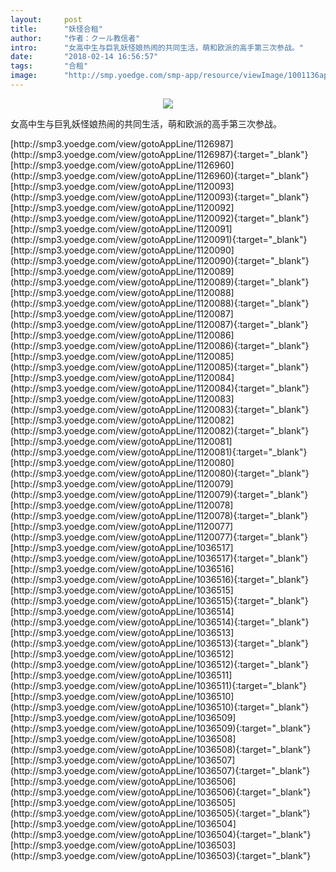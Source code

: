 ```yaml
---
layout:     post
title:      "妖怪合租"
author:     "作者：クール教信者"
intro:      "女高中生与巨乳妖怪娘热闹的共同生活，萌和欧派的高手第三次参战。"
date:       "2018-02-14 16:56:57"
tags:       "合租"
image:      "http://smp.yoedge.com/smp-app/resource/viewImage/1001136appline.png"
---
```

<div style="text-align: center">
<p><img src="http://smp.yoedge.com/smp-app/resource/viewImage/1001136appline.png"/></p>
</div>
<p class="post-meta">
<span>女高中生与巨乳妖怪娘热闹的共同生活，萌和欧派的高手第三次参战。</span>
</p>
[http://smp3.yoedge.com/view/gotoAppLine/1126987](http://smp3.yoedge.com/view/gotoAppLine/1126987){:target="_blank"}
[http://smp3.yoedge.com/view/gotoAppLine/1126960](http://smp3.yoedge.com/view/gotoAppLine/1126960){:target="_blank"}
[http://smp3.yoedge.com/view/gotoAppLine/1120093](http://smp3.yoedge.com/view/gotoAppLine/1120093){:target="_blank"}
[http://smp3.yoedge.com/view/gotoAppLine/1120092](http://smp3.yoedge.com/view/gotoAppLine/1120092){:target="_blank"}
[http://smp3.yoedge.com/view/gotoAppLine/1120091](http://smp3.yoedge.com/view/gotoAppLine/1120091){:target="_blank"}
[http://smp3.yoedge.com/view/gotoAppLine/1120090](http://smp3.yoedge.com/view/gotoAppLine/1120090){:target="_blank"}
[http://smp3.yoedge.com/view/gotoAppLine/1120089](http://smp3.yoedge.com/view/gotoAppLine/1120089){:target="_blank"}
[http://smp3.yoedge.com/view/gotoAppLine/1120088](http://smp3.yoedge.com/view/gotoAppLine/1120088){:target="_blank"}
[http://smp3.yoedge.com/view/gotoAppLine/1120087](http://smp3.yoedge.com/view/gotoAppLine/1120087){:target="_blank"}
[http://smp3.yoedge.com/view/gotoAppLine/1120086](http://smp3.yoedge.com/view/gotoAppLine/1120086){:target="_blank"}
[http://smp3.yoedge.com/view/gotoAppLine/1120085](http://smp3.yoedge.com/view/gotoAppLine/1120085){:target="_blank"}
[http://smp3.yoedge.com/view/gotoAppLine/1120084](http://smp3.yoedge.com/view/gotoAppLine/1120084){:target="_blank"}
[http://smp3.yoedge.com/view/gotoAppLine/1120083](http://smp3.yoedge.com/view/gotoAppLine/1120083){:target="_blank"}
[http://smp3.yoedge.com/view/gotoAppLine/1120082](http://smp3.yoedge.com/view/gotoAppLine/1120082){:target="_blank"}
[http://smp3.yoedge.com/view/gotoAppLine/1120081](http://smp3.yoedge.com/view/gotoAppLine/1120081){:target="_blank"}
[http://smp3.yoedge.com/view/gotoAppLine/1120080](http://smp3.yoedge.com/view/gotoAppLine/1120080){:target="_blank"}
[http://smp3.yoedge.com/view/gotoAppLine/1120079](http://smp3.yoedge.com/view/gotoAppLine/1120079){:target="_blank"}
[http://smp3.yoedge.com/view/gotoAppLine/1120078](http://smp3.yoedge.com/view/gotoAppLine/1120078){:target="_blank"}
[http://smp3.yoedge.com/view/gotoAppLine/1120077](http://smp3.yoedge.com/view/gotoAppLine/1120077){:target="_blank"}
[http://smp3.yoedge.com/view/gotoAppLine/1036517](http://smp3.yoedge.com/view/gotoAppLine/1036517){:target="_blank"}
[http://smp3.yoedge.com/view/gotoAppLine/1036516](http://smp3.yoedge.com/view/gotoAppLine/1036516){:target="_blank"}
[http://smp3.yoedge.com/view/gotoAppLine/1036515](http://smp3.yoedge.com/view/gotoAppLine/1036515){:target="_blank"}
[http://smp3.yoedge.com/view/gotoAppLine/1036514](http://smp3.yoedge.com/view/gotoAppLine/1036514){:target="_blank"}
[http://smp3.yoedge.com/view/gotoAppLine/1036513](http://smp3.yoedge.com/view/gotoAppLine/1036513){:target="_blank"}
[http://smp3.yoedge.com/view/gotoAppLine/1036512](http://smp3.yoedge.com/view/gotoAppLine/1036512){:target="_blank"}
[http://smp3.yoedge.com/view/gotoAppLine/1036511](http://smp3.yoedge.com/view/gotoAppLine/1036511){:target="_blank"}
[http://smp3.yoedge.com/view/gotoAppLine/1036510](http://smp3.yoedge.com/view/gotoAppLine/1036510){:target="_blank"}
[http://smp3.yoedge.com/view/gotoAppLine/1036509](http://smp3.yoedge.com/view/gotoAppLine/1036509){:target="_blank"}
[http://smp3.yoedge.com/view/gotoAppLine/1036508](http://smp3.yoedge.com/view/gotoAppLine/1036508){:target="_blank"}
[http://smp3.yoedge.com/view/gotoAppLine/1036507](http://smp3.yoedge.com/view/gotoAppLine/1036507){:target="_blank"}
[http://smp3.yoedge.com/view/gotoAppLine/1036506](http://smp3.yoedge.com/view/gotoAppLine/1036506){:target="_blank"}
[http://smp3.yoedge.com/view/gotoAppLine/1036505](http://smp3.yoedge.com/view/gotoAppLine/1036505){:target="_blank"}
[http://smp3.yoedge.com/view/gotoAppLine/1036504](http://smp3.yoedge.com/view/gotoAppLine/1036504){:target="_blank"}
[http://smp3.yoedge.com/view/gotoAppLine/1036503](http://smp3.yoedge.com/view/gotoAppLine/1036503){:target="_blank"}


